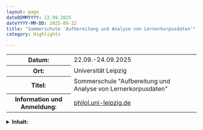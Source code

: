 ```yaml
---
layout: page
dateDDMMYYYY: 22.09.2025
dateYYYY-MM-DD: 2025-09-22
title: "Sommerschule 'Aufbereitung und Analyse von Lernerkorpusdaten'"
category: Highlights

---
```


<table>
    <tr>
      <th>Datum: </th>
      <td>22.09.-24.09.2025</td>
    </tr>
    <tr>
      <th>Ort: </th>
      <td>Universität Leipzig</td>
    </tr>
    <tr>
      <th>Titel: </th>
      <td>Sommerschule "Aufbereitung und Analyse von Lernerkorpusdaten"</td>
    </tr>
    <tr>
      <th>Information und Anmeldung: </th>
      <td><a href="https://www.philol.uni-leipzig.de/herder-institut/forschung/projekte/laufende-projekte/standard-titel">philol.uni-leipzig.de</a></td>
    </tr>
</table>

<details>
  <summary><b>Inhalt:</b></summary>
  <div>
  <p>
  DAKODA veranstaltet im Sommer 2025 an der Universität Leipzig eine 2 1/2-tägige Sommerschule zum Thema “Aufbereitung und Analyse von Lernerkorpusdaten”. Im Rahmen der Sommerschule sollen Nachwuchsforschende im Bereich DaF/DaZ mit dem Einsatz sprachtechnologischer Ressourcen für erwerbsbezogene Fragestellungen vertraut gemacht werden. Die Teilnahme ist kostenfrei.
  </p>
  </div>
</details>